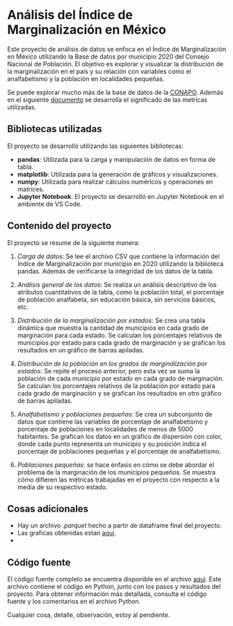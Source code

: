 # Análisis del Índice de Marginalización en México

Este proyecto de análisis de datos se enfoca en el Índice de Marginalización en México utilizando la Base de datos por municipio 2020 del Consejo Nacional de Población. El objetivo es explorar y visualizar la distribución de la marginalización en el país y su relación con variables como el analfabetismo y la población en localidades pequeñas.

Se puede explorar mucho más de la base de datos de la [CONAPO](https://www.gob.mx/conapo/documentos/indices-de-marginacion-2020-284372). Además en el siguiente [documento](https://www.gob.mx/cms/uploads/attachment/file/685354/Nota_te_cnica_IMEyM_2020.pdf) se desarrolla el significado de las metricas utilizadas.

## Bibliotecas utilizadas

El proyecto se desarrolló utilizando las siguientes bibliotecas:

- **pandas**: Utilizada para la carga y manipulación de datos en forma de tabla.
- **matplotlib**: Utilizada para la generación de gráficos y visualizaciones.
- **numpy**: Utilizada para realizar cálculos numéricos y operaciones en matrices.
- **Jupyter Notebook**: El proyecto se desarrolló en Jupyter Notebook en el ambiente de VS Code.

## Contenido del proyecto

El proyecto se resume de la siguiente manera:

1. *Carga de datos*: Se lee el archivo CSV que contiene la información del Índice de Marginalización por municipio en 2020 utilizando la biblioteca pandas. Además de verificarse la integridad de los datos de la tabla.

2. *Análisis general de los datos*: Se realiza un análisis descriptivo de los atributos cuantitativos de la tabla, como la población total, el porcentaje de población analfabeta, sin educación básica, sin servicios básicos, etc.

3. *Distribución de la marginalización por estados*: Se crea una tabla dinámica que muestra la cantidad de municipios en cada grado de marginación para cada estado. Se calculan los porcentajes relativos de municipios por estado para cada grado de marginación y se grafican los resultados en un gráfico de barras apiladas.

4. *Distribución de la población en los grados de marginalización por estados*: Se repite el proceso anterior, pero esta vez se suma la población de cada municipio por estado en cada grado de marginación. Se calculan los porcentajes relativos de la población por estado para cada grado de marginación y se grafican los resultados en otro gráfico de barras apiladas.

5. *Analfabetismo y poblaciones pequeñas*: Se crea un subconjunto de datos que contiene las variables de porcentaje de analfabetismo y porcentaje de poblaciones en localidades de menos de 5000 habitantes. Se grafican los datos en un gráfico de dispersión con color, donde cada punto representa un municipio y su posición indica el porcentaje de poblaciones pequeñas y el porcentaje de analfabetismo.

6. *Poblaciones pequeñas*: se hace énfasis en cómo se debe abordar el problema de la marginación de los municipios pequeños. Se muestra cómo difieren las métricas trabajadas en el proyecto con respecto a la media de su respectivo estado.

## Cosas adicionales

- Hay un archivo *.parquet* hecho a partir de dataframe final del proyecto.
- Las graficas obtenidas estan [aquí](https://github.com/fofojaramillo/datsci-prog-proyecto/tree/main/graficas).
- 

## Código fuente

El código fuente completo se encuentra disponible en el archivo [aquí](https://github.com/fofojaramillo/datsci-prog-proyecto/blob/main/ind-marg.ipynb). Este archivo contiene el código en Python, junto con los pasos y resultados del proyecto. Para obtener información más detallada, consulta el código fuente y los comentarios en el archivo Python.

Cualquier cosa, detalle, observación, estoy al pendiente.
